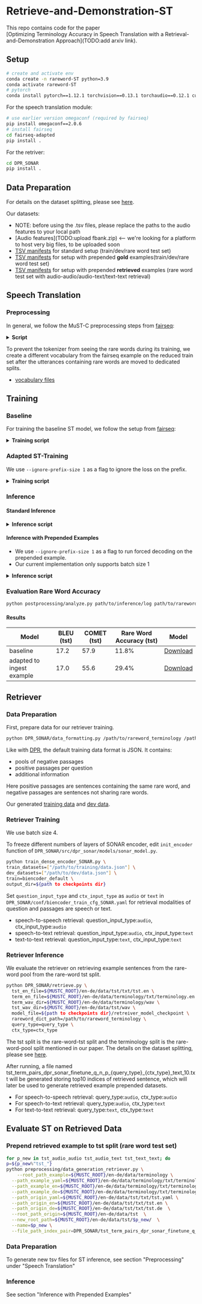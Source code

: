 # Retrieve-and-Demonstration-ST

This repo contains code for the paper 	
[Optimizing Terminology Accuracy in Speech Translation with a Retrieval-and-Demonstration Approach](TODO:add arxiv link).

## Setup

```bash
# create and activate env
conda create -n rareword-ST python=3.9
conda activate rareword-ST
# pytorch
conda install pytorch==1.12.1 torchvision==0.13.1 torchaudio==0.12.1 cudatoolkit=11.6 -c pytorch -c conda-forge 
```

For the speech translation module: 
```bash
# use earlier version omegaconf (required by fairseq)
pip install omegaconf==2.0.6
# install fairseq
cd fairseq-adapted
pip install .
```

For the retriver:
```bash
cd DPR_SONAR
pip install .
```

## Data Preparation

For details on the dataset splitting, please see [here](preprocessing/README.md). 

Our datasets:
- NOTE: before using the .tsv files, please replace the paths to the audio features to your local path
- [Audio features](TODO:upload fbank.zip) <-- we're looking for a platform to host very big files, to be uploaded soon  
- [TSV manifests](https://bwsyncandshare.kit.edu/s/KSyieqFZpaGwT7W) for standard setup (train/dev/rare word test set)
- [TSV manifests](https://bwsyncandshare.kit.edu/s/LJTDXAfqoDip8p9) for setup with prepended **gold** examples(train/dev/rare word test set)
- [TSV manifests](https://bwsyncandshare.kit.edu/s/BQ4FHx9ja8RJJim) for setup with prepended **retrieved** examples (rare word test set with audio-audio/audio-text/text-text retrieval)

## Speech Translation

### Preprocessing

In general, we follow the MuST-C preprocessing steps from [fairseq](https://github.com/facebookresearch/fairseq/blob/main/examples/speech_to_text/docs/mustc_example.md#data-preparation):

<details>
<summary><b> Script </b></summary>

```bash
python $FAIRSEQ_DIR/examples/speech_to_text/prep_mustc_data.py \
        --data-root ${MUSTC_ROOT} --task st \
        --vocab-type unigram --vocab-size 8000
```
</details>

To prevent the tokenizer from seeing the rare words during its training,
we create a different vocabulary from the fairseq example on the reduced train set after the utterances containing rare words are moved to dedicated splits.
- [vocabulary files](https://bwsyncandshare.kit.edu/s/qcqz4N2nkpRZBQn)

## Training

### Baseline

For training the baseline ST model, 
we follow the setup from [fairseq](https://github.com/facebookresearch/fairseq/blob/main/examples/speech_to_text/docs/mustc_example.md#training-1):

<details>
<summary><b> Training script </b></summary>

```bash
DATADIR=#path to data

arch=s2t_transformer_s
SAVEDIR=/path/to/save/model/mustc_st_en_de_$arch
mkdir -p $SAVEDIR

# pretrained ASR checkpoint from https://dl.fbaipublicfiles.com/fairseq/s2t/mustc_de_asr_transformer_s.pt
asr_ckpt=/export/data2/dliu/models/mustc_asr_en_de_fairseq/mustc_de_asr_transformer_s.pt

CUDA_VISIBLE_DEVICES=3 fairseq-train $DATADIR \
  --config-yaml config_st.yaml --train-subset train_st  --valid-subset dev_st \
  --save-dir $SAVEDIR --num-workers 4 --max-tokens 80000 --max-update 100000 \
  --task speech_to_text --criterion label_smoothed_cross_entropy --label-smoothing 0.1 \
  --arch $arch --optimizer adam --lr 2e-3 --lr-scheduler inverse_sqrt \
  --load-pretrained-encoder-from $asr_ckpt \
  --warmup-updates 10000 --clip-norm 10.0 --seed 1 --update-freq 4 --keep-last-epochs 1 --no-epoch-checkpoints \
  --save-interval-updates 1000 --keep-interval-updates 10 \
  --max-epoch 150 --skip-invalid-size-inputs-valid-test --patience 30 2>&1 | tee -a $SAVEDIR/train.log
```
</details>


### Adapted ST-Training

We use `--ignore-prefix-size 1` as a flag to ignore the loss on the prefix. 

<details>
<summary><b> Training script </b></summary>

```bash
ft_ckpt=#Path to baseline checkpoint from above

fairseq-train $DATADIR \
  --config-yaml config_st.yaml --train-subset train_ex_st  --valid-subset dev_ex_st \
  --save-dir $SAVEDIR --num-workers 4 --max-tokens 80000 --max-update 20000 \
  --task speech_to_text --criterion label_smoothed_cross_entropy --label-smoothing 0.1 --dropout 0.2 \
  --arch $arch --optimizer adam --lr 1e-3 --lr-scheduler inverse_sqrt \
  --finetune-from-model $ft_ckpt \
  --ignore-prefix-size 1 \
  --warmup-updates 10000 --clip-norm 10.0 --seed 1 --update-freq 8 --keep-last-epochs 1 --no-epoch-checkpoints \
  --save-interval-updates 1000 --keep-interval-updates 10 \
  --skip-invalid-size-inputs-valid-test 2>&1 | tee -a $SAVEDIR/train.log
```
</details>

### Inference

#### Standard Inference

<details>
<summary><b> Inference script </b></summary>

```bash
outname=/path/to/inderence_log
CHECKPOINT_FILENAME=avg_last_10_checkpoint.pt

python scripts/average_checkpoints.py \
  --inputs ${SAVEDIR} --num-epoch-checkpoints 10 \
  --output "${SAVEDIR}/${CHECKPOINT_FILENAME}"

for p in tst_st; do
fairseq-generate ${MUSTC_ROOT}/en-de \
  --config-yaml config_st.yaml --gen-subset $p --task speech_to_text \
  --path ${SAVEDIR}/${CHECKPOINT_FILENAME} \
  --max-tokens 50000 --beam 5 --scoring sacrebleu --max-source-positions 100000 > $outname

hyp=$outname.hyp
ref=$outname.ref
grep "^D-" $outname | sed -e "s/^D-//g"| sort -n | cut -f3- > $outname.hyp
grep "^T-" $outname | sed -e "s/^T-//g"| sort -n | cut -f2- > $outname.ref

p_orig=${p%"_st"}
src=${MUSTC_ROOT}/en-de/data/$p_orig/txt/$p_orig.en

comet-score -s $src -t $hyp -r $ref > $outname.comet
cat $hyp | sacrebleu $ref -m bleu chrf > $outname.bleu 
```

</details>


#### Inference with Prepended Examples

* We use `--ignore-prefix-size 1` as a flag to run forced decoding on the prepended example.
* Our current implementation only supports batch size 1

<details>
<summary><b> Inference script </b></summary>

```bash
outname=/path/to/inderence_log
CHECKPOINT_FILENAME=avg_last_10_checkpoint.pt

python scripts/average_checkpoints.py \
  --inputs ${SAVEDIR} --num-epoch-checkpoints 10 \
  --output "${SAVEDIR}/${CHECKPOINT_FILENAME}"

for p in tst_ex_new_st; do
fairseq-generate ${MUSTC_ROOT}/en-de \
  --config-yaml config_st.yaml --gen-subset $p --task speech_to_text \
  --path ${Adapted_ST_SAVE_DIR}/${CHECKPOINT_FILENAME} \
  --max-tokens 50000 --beam 5 --scoring sacrebleu --batch-size 1 --prefix-size 1 --max-source-positions 100000 > $outname

hyp=$outname.hyp
ref=$outname.ref
grep "^D-" $outname | sed -e "s/^D-//g"| sort -n | cut -f3- > $outname.hyp_pre
grep "^T-" $outname | sed -e "s/^T-//g"| sort -n | cut -f2- > $outname.ref_pre
awk '/<SEP>/ {print substr($0, index($0, "<SEP>") + 6)} !/<SEP>/ {print ""}' $outname.hyp_pre > $outname.hyp
awk '/<SEP>/ {print substr($0, index($0, "<SEP>") + 6)} !/<SEP>/ {print ""}' $outname.ref_pre > $outname.ref

p_orig=${p%"_st"}
src=${MUSTC_ROOT}/en-de/data/$p_orig/txt/$p_orig.en

comet-score -s $src -t $hyp -r $ref > $outname.comet
cat $hyp | sacrebleu $ref -m bleu chrf > $outname.bleu 
```

</details>

### Evaluation Rare Word Accuracy

```bash
python postprocessing/analyze.py path/to/inference/log path/to/rareword_terminology path/to/rareword_terminology_de path/to/coorsponding_english_transcript /path/to/analyzed_file_name analyze_type/ASR_or_ST
```

#### Results
| Model | BLEU (tst) | COMET (tst) | Rare Word Accuracy (tst) | Model |
|---|------------|-------------|--------------------------|---|
| baseline                   | 17.2       | 57.9        | 11.8%                    | [Download](https://bwsyncandshare.kit.edu/s/3SwMCkPqePDazqs)|
| adapted to ingest example | 17.0       | 55.6        | 29.4%                    | [Download](https://bwsyncandshare.kit.edu/s/r4s236eZ3ntM7t2)|

## Retriever 

### Data Preparation
First, prepare data for our retriever training.

```bash
python DPR_SONAR/data_formatting.py /path/to/rareword_terminology /path/to/train_en /path/to/dev_ex_en_path
```
Like with [DPR](https://github.com/facebookresearch/DPR?tab=readme-ov-file#retriever-input-data-format),
the default training data format is JSON.
It contains:
* pools of negative passages
* positive passages per question
* additional information 

Here positive passages are sentences containing the same rare word, 
and negative passages are sentences not sharing rare words.

Our generated [training data](https://drive.google.com/file/d/1AQ_9DoDjjEHjyEM1f7-ZSGA6nOjq919i/view?usp=drive_link) and [dev data](https://drive.google.com/file/d/10W6CDXdGg787mwaIlzUR4ZQgniYOpMgK/view?usp=drive_link).

### Retriever Training 
We use batch size 4.

To freeze different numbers of layers of SONAR encoder,
edit `init_encoder` function of `DPR_SONAR/src/dpr_sonar/models/sonar_model.py`.

```bash
python train_dense_encoder_SONAR.py \
train_datasets=["/path/to/training/data.json"] \
dev_datasets=["/path/to/dev/data.json"] \
train=biencoder_default \
output_dir=${path to checkpoints dir}
```

Set `question_input_type` and `ctx_input_type` as `audio` or `text` in `DPR_SONAR/conf/biencoder_train_cfg_SONAR.yaml` for retrieval modalities of question and passages are speech or text.

* speech-to-speech retrieval: question_input_type:`audio`, ctx_input_type:`audio`
* speech-to-text retrieval: question_input_type:`audio`, ctx_input_type:`text`
* text-to-text retrieval: question_input_type:`text`, ctx_input_type:`text`

### Retriever Inference

We evaluate the retriever on retrieving example sentences from the rare-word pool from the rare-word tst split.

```bash
python DPR_SONAR/retrieve.py \
  tst_en_file=${MUSTC_ROOT}/en-de/data/tst/txt/tst.en \
  term_en_file=${MUSTC_ROOT}/en-de/data/terminology/txt/terminology.en \
  term_wav_dir=${MUSTC_ROOT}/en-de/data/terminology/wav \
  tst_wav_dir=${MUSTC_ROOT}/en-de/data/tst/wav \
  model_file=${path to checkpoints dir}/retreiver_model_checkpoint \
  rareword_dict_path=/path/to/rareword_terminology \
  query_type=query_type \
  ctx_type=ctx_type 
```

The tst split is the rare-word-tst split and the terminology split is the rare-word-pool split mentioned in our paper. The details on the dataset splitting, please see [here](https://github.com/SiqiLii/Retrieve-and-Demonstration-ST/tree/main?tab=readme-ov-file#data-preparation). 

After running, a file named tst_term_pairs_dpr_sonar_finetune_q_n_p_{query_type}_{ctx_type}_text_10.txt will be generated storing top10 indices of retrieved sentence, which will later be used to generate retrieved example prepended datasets.

* For speech-to-speech retrieval: query_type:`audio`, ctx_type:`audio`
* For speech-to-text retrieval: query_type:`audio`, ctx_type:`text`
* For text-to-text retrieval: query_type:`text`, ctx_type:`text`

## Evaluate ST on Retrieved Data

### Prepend retrieved example to tst split (rare word test set)
```bash
for p_new in tst_audio_audio tst_audio_text tst_text_text; do
p=${p_new%"tst_"}
python preprocessing/data_generation_retriever.py \
	--root_path_example=${MUSTC_ROOT}/en-de/data/terminology \
  --path_example_yaml=${MUSTC_ROOT}/en-de/data/terminology/txt/terminology.yaml \
  --path_example_en=${MUSTC_ROOT}/en-de/data/terminology/txt/terminology.en \
  --path_example_de=${MUSTC_ROOT}/en-de/data/terminology/txt/terminology.de  \
  --path_origin_yaml=${MUSTC_ROOT}/en-de/data/tst/txt/tst.yaml \
  --path_origin_en=${MUSTC_ROOT}/en-de/data/tst/txt/tst.en \
  --path_origin_de=${MUSTC_ROOT}/en-de/data/tst/txt/tst.de  \
  --root_path_origin=${MUSTC_ROOT}/en-de/data/tst  \
  --new_root_path=${MUSTC_ROOT}/en-de/data/tst/$p_new/  \
  --name=$p_new \
  --file_path_index_pair=DPR_SONAR/tst_term_pairs_dpr_sonar_finetune_q_n_p_$p.txt
```

### Data Preparation
To generate new tsv files for ST inference, see section "Preprocessing" under "Speech Translation"

### Inference

See section "Inference with Prepended Examples"
